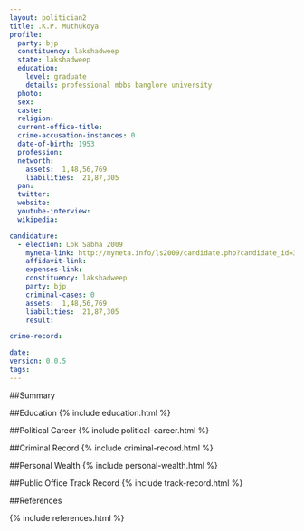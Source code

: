 ```yaml
---
layout: politician2
title: .K.P. Muthukoya
profile: 
  party: bjp
  constituency: lakshadweep
  state: lakshadweep
  education: 
    level: graduate
    details: professional mbbs banglore university
  photo: 
  sex: 
  caste: 
  religion: 
  current-office-title: 
  crime-accusation-instances: 0
  date-of-birth: 1953
  profession: 
  networth: 
    assets:  1,48,56,769
    liabilities:  21,87,305
  pan: 
  twitter: 
  website: 
  youtube-interview: 
  wikipedia: 

candidature: 
  - election: Lok Sabha 2009
    myneta-link: http://myneta.info/ls2009/candidate.php?candidate_id=321
    affidavit-link: 
    expenses-link: 
    constituency: lakshadweep 
    party: bjp
    criminal-cases: 0
    assets:  1,48,56,769
    liabilities:  21,87,305
    result:  

crime-record: 

date: 
version: 0.0.5
tags: 
---
```

##Summary


##Education
{% include education.html %}


##Political Career
{% include political-career.html %}


##Criminal Record
{% include criminal-record.html %}


##Personal Wealth
{% include personal-wealth.html %}


##Public Office Track Record
{% include track-record.html %}


##References


{% include references.html %}